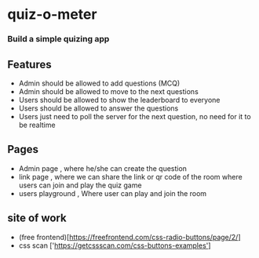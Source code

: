 # quiz-o-meter

### Build a simple quizing app 

## Features

 - Admin should be allowed to add questions (MCQ)
 - Admin should be allowed to move to the next questions
 - Users should be allowed to show the leaderboard to everyone 
 - Users should be allowed to answer the questions
 - Users just need to poll the server for the next question, no need for it to be realtime


## Pages

- Admin page , where he/she can create the question 
- link page , where we can share the link or qr code of the room where users can join and play the quiz game 
- users playground , Where user can play and join the room


## site of work 

- (free frontend)[https://freefrontend.com/css-radio-buttons/page/2/]
- css scan ['https://getcssscan.com/css-buttons-examples']